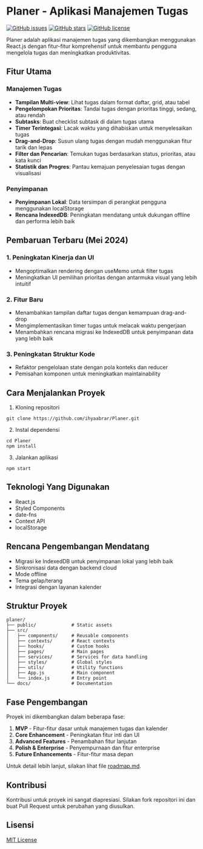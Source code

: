 # Planer - Aplikasi Manajemen Tugas

[![GitHub issues](https://img.shields.io/github/issues/abangacle/Planer)](https://github.com/abangacle/Planer/issues)
[![GitHub stars](https://img.shields.io/github/stars/abangacle/Planer)](https://github.com/abangacle/Planer/stargazers)
[![GitHub license](https://img.shields.io/github/license/abangacle/Planer)](https://github.com/abangacle/Planer/blob/master/LICENSE)

Planer adalah aplikasi manajemen tugas yang dikembangkan menggunakan React.js dengan fitur-fitur komprehensif untuk membantu pengguna mengelola tugas dan meningkatkan produktivitas.

## Fitur Utama

### Manajemen Tugas
- **Tampilan Multi-view**: Lihat tugas dalam format daftar, grid, atau tabel
- **Pengelompokan Prioritas**: Tandai tugas dengan prioritas tinggi, sedang, atau rendah
- **Subtasks**: Buat checklist subtask di dalam tugas utama
- **Timer Terintegasi**: Lacak waktu yang dihabiskan untuk menyelesaikan tugas
- **Drag-and-Drop**: Susun ulang tugas dengan mudah menggunakan fitur tarik dan lepas
- **Filter dan Pencarian**: Temukan tugas berdasarkan status, prioritas, atau kata kunci
- **Statistik dan Progres**: Pantau kemajuan penyelesaian tugas dengan visualisasi

### Penyimpanan
- **Penyimpanan Lokal**: Data tersimpan di perangkat pengguna menggunakan localStorage
- **Rencana IndexedDB**: Peningkatan mendatang untuk dukungan offline dan performa lebih baik

## Pembaruan Terbaru (Mei 2024)

### 1. Peningkatan Kinerja dan UI
- Mengoptimalkan rendering dengan useMemo untuk filter tugas
- Meningkatkan UI pemilihan prioritas dengan antarmuka visual yang lebih intuitif

### 2. Fitur Baru
- Menambahkan tampilan daftar tugas dengan kemampuan drag-and-drop
- Mengimplementasikan timer tugas untuk melacak waktu pengerjaan
- Menambahkan rencana migrasi ke IndexedDB untuk penyimpanan data yang lebih baik

### 3. Peningkatan Struktur Kode
- Refaktor pengelolaan state dengan pola konteks dan reducer
- Pemisahan komponen untuk meningkatkan maintainability

## Cara Menjalankan Proyek

1. Kloning repositori
```
git clone https://github.com/ihyaabrar/Planer.git
```

2. Instal dependensi
```
cd Planer
npm install
```

3. Jalankan aplikasi
```
npm start
```

## Teknologi Yang Digunakan

- React.js
- Styled Components
- date-fns
- Context API
- localStorage

## Rencana Pengembangan Mendatang

- Migrasi ke IndexedDB untuk penyimpanan lokal yang lebih baik
- Sinkronisasi data dengan backend cloud
- Mode offline
- Tema gelap/terang
- Integrasi dengan layanan kalender

## Struktur Proyek

```
planer/
├── public/             # Static assets
├── src/
│   ├── components/     # Reusable components
│   ├── contexts/       # React contexts
│   ├── hooks/          # Custom hooks
│   ├── pages/          # Main pages
│   ├── services/       # Services for data handling
│   ├── styles/         # Global styles
│   ├── utils/          # Utility functions
│   ├── App.js          # Main component
│   └── index.js        # Entry point
└── docs/               # Documentation
```

## Fase Pengembangan

Proyek ini dikembangkan dalam beberapa fase:

1. **MVP** - Fitur-fitur dasar untuk manajemen tugas dan kalender
2. **Core Enhancement** - Peningkatan fitur inti dan UI
3. **Advanced Features** - Penambahan fitur lanjutan
4. **Polish & Enterprise** - Penyempurnaan dan fitur enterprise
5. **Future Enhancements** - Fitur-fitur masa depan

Untuk detail lebih lanjut, silakan lihat file [roadmap.md](docs/roadmap.md).

## Kontribusi

Kontribusi untuk proyek ini sangat diapresiasi. Silakan fork repositori ini dan buat Pull Request untuk perubahan yang diusulkan.

## Lisensi

[MIT License](LICENSE) 